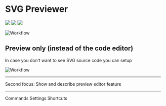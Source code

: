 # SVG Previewer

[![](https://vsmarketplacebadge.apphb.com/version/vitaliymaz.vscode-svg-previewer.svg)](https://marketplace.visualstudio.com/items?itemName=vitaliymaz.vscode-svg-previewer)
[![](https://vsmarketplacebadge.apphb.com/downloads/vitaliymaz.vscode-svg-previewer.svg)](https://marketplace.visualstudio.com/items?itemName=vitaliymaz.vscode-svg-previewer)
[![](https://vsmarketplacebadge.apphb.com/rating/vitaliymaz.vscode-svg-previewer.svg)](https://marketplace.visualstudio.com/items?itemName=vitaliymaz.vscode-svg-previewer)

![Workflow](media/preview.gif)


## Preview only (instead of the code editor)

In case you don't want to see SVG source code you can setup 

![Workflow](media/preview-editor.gif)

---

Second focus:
Show and describe preview editor feature

---

Commands
Settings
Shortcuts
